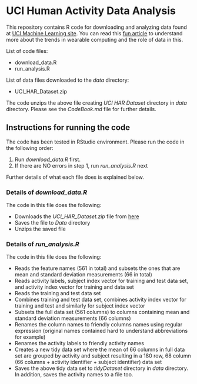 # UCI Human Activity Data Analysis
This repository contains R code for downloading and analyzing data found at
[UCI Machine Learning site](http://archive.ics.uci.edu/ml/datasets/Human+Activity+Recognition+Using+Smartphones).
You can read this [fun article](http://www.insideactivitytracking.com/data-science-activity-tracking-and-the-battle-for-the-worlds-top-sports-brand/)
to understand more about the trends in wearable computing and the role of data in this.

List of code files:
* download_data.R
* run_analysis.R

List of data files downloaded to the *data* directory:
* UCI_HAR_Dataset.zip

The code unzips the above file creating *UCI HAR Dataset* directory in *data* directory.
Please see the *CodeBook.md* file for further details.

## Instructions for running the code
The code has been tested in RStudio environment. Please run the code in the following order:
1. Run *download_data.R* first.
2. If there are NO errors in step 1, run *run_analysis.R* next

Further details of what each file does is explained below.

### Details of *download_data.R*
The code in this file does the following:
* Downloads the *UCI_HAR_Dataset.zip* file from [here](https://d396qusza40orc.cloudfront.net/getdata%2Fprojectfiles%2FUCI%20HAR%20Dataset.zip)
* Saves the file to *Data* directory
* Unzips the saved file

### Details of *run_analysis.R*
The code in this file does the following:
* Reads the feature names (561 in total) and subsets the ones that are mean and
standard deviation measurements (66 in total)
* Reads activity labels, subject index vector for training and test data set, and
activity index vector for training and data set
* Reads the training and test data set
* Combines training and test data set, combines activity index vector for training and test and
similarly for subject index vector
* Subsets the full data set (561 columns) to columns containing mean and standard deviation measurements (66 columns)
* Renames the column names to friendly columns names using regular expression (original names contained hard to
understand abbreviations for example)
* Renames the activity labels to friendly activity names
* Creates a new tidy data set where the mean of 66 columns in full data set are grouped by activity and subject
resulting in a 180 row, 68 column (66 columns + activity identifier + subject identifier) data set
* Saves the above tidy data set to *tidyDataset* directory in *data* directory.
In addition, saves the activity names to a file too.